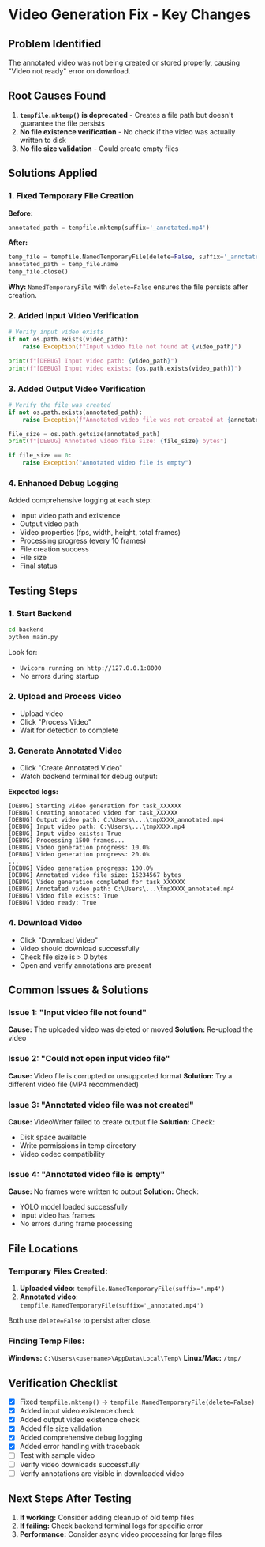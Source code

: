 # Video Generation Fix - Key Changes

## Problem Identified
The annotated video was not being created or stored properly, causing "Video not ready" error on download.

## Root Causes Found
1. **`tempfile.mktemp()` is deprecated** - Creates a file path but doesn't guarantee the file persists
2. **No file existence verification** - No check if the video was actually written to disk
3. **No file size validation** - Could create empty files

## Solutions Applied

### 1. Fixed Temporary File Creation
**Before:**
```python
annotated_path = tempfile.mktemp(suffix='_annotated.mp4')
```

**After:**
```python
temp_file = tempfile.NamedTemporaryFile(delete=False, suffix='_annotated.mp4')
annotated_path = temp_file.name
temp_file.close()
```

**Why:** `NamedTemporaryFile` with `delete=False` ensures the file persists after creation.

### 2. Added Input Video Verification
```python
# Verify input video exists
if not os.path.exists(video_path):
    raise Exception(f"Input video file not found at {video_path}")

print(f"[DEBUG] Input video path: {video_path}")
print(f"[DEBUG] Input video exists: {os.path.exists(video_path)}")
```

### 3. Added Output Video Verification
```python
# Verify the file was created
if not os.path.exists(annotated_path):
    raise Exception(f"Annotated video file was not created at {annotated_path}")

file_size = os.path.getsize(annotated_path)
print(f"[DEBUG] Annotated video file size: {file_size} bytes")

if file_size == 0:
    raise Exception("Annotated video file is empty")
```

### 4. Enhanced Debug Logging
Added comprehensive logging at each step:
- Input video path and existence
- Output video path
- Video properties (fps, width, height, total frames)
- Processing progress (every 10 frames)
- File creation success
- File size
- Final status

## Testing Steps

### 1. Start Backend
```bash
cd backend
python main.py
```

Look for:
- `Uvicorn running on http://127.0.0.1:8000`
- No errors during startup

### 2. Upload and Process Video
- Upload video
- Click "Process Video"
- Wait for detection to complete

### 3. Generate Annotated Video
- Click "Create Annotated Video"
- Watch backend terminal for debug output:

**Expected logs:**
```
[DEBUG] Starting video generation for task_XXXXXX
[DEBUG] Creating annotated video for task_XXXXXX
[DEBUG] Output video path: C:\Users\...\tmpXXXX_annotated.mp4
[DEBUG] Input video path: C:\Users\...\tmpXXXX.mp4
[DEBUG] Input video exists: True
[DEBUG] Processing 1500 frames...
[DEBUG] Video generation progress: 10.0%
[DEBUG] Video generation progress: 20.0%
...
[DEBUG] Video generation progress: 100.0%
[DEBUG] Annotated video file size: 15234567 bytes
[DEBUG] Video generation completed for task_XXXXXX
[DEBUG] Annotated video path: C:\Users\...\tmpXXXX_annotated.mp4
[DEBUG] Video file exists: True
[DEBUG] Video ready: True
```

### 4. Download Video
- Click "Download Video"
- Video should download successfully
- Check file size is > 0 bytes
- Open and verify annotations are present

## Common Issues & Solutions

### Issue 1: "Input video file not found"
**Cause:** The uploaded video was deleted or moved
**Solution:** Re-upload the video

### Issue 2: "Could not open input video file"
**Cause:** Video file is corrupted or unsupported format
**Solution:** Try a different video file (MP4 recommended)

### Issue 3: "Annotated video file was not created"
**Cause:** VideoWriter failed to create output file
**Solution:** Check:
- Disk space available
- Write permissions in temp directory
- Video codec compatibility

### Issue 4: "Annotated video file is empty"
**Cause:** No frames were written to output
**Solution:** Check:
- YOLO model loaded successfully
- Input video has frames
- No errors during frame processing

## File Locations

### Temporary Files Created:
1. **Uploaded video**: `tempfile.NamedTemporaryFile(suffix='.mp4')`
2. **Annotated video**: `tempfile.NamedTemporaryFile(suffix='_annotated.mp4')`

Both use `delete=False` to persist after close.

### Finding Temp Files:
**Windows:** `C:\Users\<username>\AppData\Local\Temp\`
**Linux/Mac:** `/tmp/`

## Verification Checklist

- [x] Fixed `tempfile.mktemp()` → `tempfile.NamedTemporaryFile(delete=False)`
- [x] Added input video existence check
- [x] Added output video existence check
- [x] Added file size validation
- [x] Added comprehensive debug logging
- [x] Added error handling with traceback
- [ ] Test with sample video
- [ ] Verify video downloads successfully
- [ ] Verify annotations are visible in downloaded video

## Next Steps After Testing

1. **If working:** Consider adding cleanup of old temp files
2. **If failing:** Check backend terminal logs for specific error
3. **Performance:** Consider async video processing for large files
